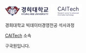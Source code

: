 ﻿<img src="./miscellaneous/logo.png" width="50%" height="50%">

경희대학교 빅데이터경영전공 석사과정 

[CAITech](http://caitech.khu.ac.kr/) 소속

구국원입니다.